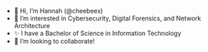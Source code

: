 - 👋 Hi, I’m Hannah (@cheebeex)
- 👀 I’m interested in Cybersecurity, Digital Forensics, and Network Architecture 
- ✨ I have a Bachelor of Science in Information Technology
- 💞️ I’m looking to collaborate!


<!---
cheebeex/cheebeex is a ✨ special ✨ repository because its `README.md` (this file) appears on your GitHub profile.
You can click the Preview link to take a look at your changes.
--->
